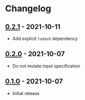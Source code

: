 # Changelog

## [0.2.1] - 2021-10-11
[0.2.1]: https://github.com/mhassan1/openapi-semantic-validator/compare/v0.2.0...v0.2.1

- Add explicit `lodash` dependency

## [0.2.0] - 2021-10-07
[0.2.0]: https://github.com/mhassan1/openapi-semantic-validator/compare/v0.1.0...v0.2.0

- Do not mutate input specification

## [0.1.0] - 2021-10-07
[0.1.0]: https://github.com/mhassan1/openapi-semantic-validator/compare/287f42a6...v0.1.0

- Initial release

